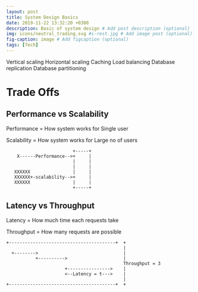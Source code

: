```yaml
---
layout: post
title: System Design Basics
date: 2019-11-22 13:32:20 +0300
description: Basic of system design # Add post description (optional)
img: icons/neutral_trading.svg #i-rest.jpg # Add image post (optional)
fig-caption: image # Add figcaption (optional)
tags: [Tech]
---
```



Vertical scaling
Horizontal scaling
Caching
Load balancing
Database replication
Database partitioning


# Trade Offs
## Performance vs Scalability
Performance = How system works for Single user

Scalability = How system works for Large no of users

```
                         +-----+
    X------Performance-->+     |
                         |     |
                         |     |
   XXXXXX                |     |
   XXXXXX+-scalability-->+     |
   XXXXXX                |     |
                         +-----+

```

## Latency vs Throughput
Latency = How much time each requests take

Throughput = How many requests are possible

```
+----------------------------------------+  +
                                            |
  +-------->                                |
           +---------->                     |
                                            Throughput = 3
                      +---------------->    |
                      <--Latency = t--->    |
                                            |
+----------------------------------------+  +

```
